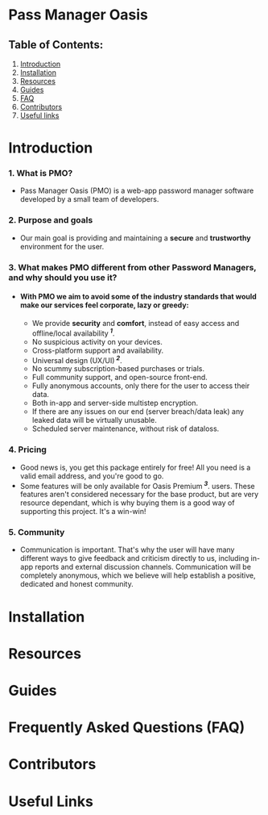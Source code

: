 # Pass Manager Oasis

## Table of Contents:
1. [Introduction](#Introduction)
2. [Installation](#Installation)
3. [Resources](#Resources)
4. [Guides](#Guides)
5. [FAQ](#FAQ)
6. [Contributors](#Contributors)
7. [Useful links](#Useful%20links)

# Introduction

### 1. What is PMO?

* Pass Manager Oasis (PMO) is a web-app password manager software developed by a small team of developers.

### 2. Purpose and goals

* Our main goal is providing and maintaining a **secure** and **trustworthy** environment for the user.

### 3. What makes PMO different from other Password Managers, and why should you use it?

*  #### With PMO we aim to avoid some of the industry standards that would make our services feel corporate, lazy or greedy:
   * We provide **security** and **comfort**, instead of easy access and offline/local availability<sup> **_1_**</sup>.
   * No suspicious activity on your devices.
   * Cross-platform support and availability.
   * Universal design (UX/UI)<sup> **_2_**</sup>.
   * No scummy subscription-based purchases or trials.
   * Full community support, and open-source front-end.
   * Fully anonymous accounts, only there for the user to access their data.
   * Both in-app and server-side multistep encryption.
   * If there are any issues on our end (server breach/data leak) any leaked data will be virtually unusable.
   * Scheduled server maintenance, without risk of dataloss.
### 4. Pricing

* Good news is, you get this package entirely for free! All you need is a valid email address, and you're good to go.
* Some features will be only available for Oasis Premium<sup> **_3_**</sup>. users. These features aren't considered necessary for the base product, but are very resource dependant, which is why buying them is a good way of supporting this project. It's a win-win!

### 5. Community

* Communication is important. That's why the user will have many different ways to give feedback and criticism directly to us, including in-app reports and external discussion channels. Communication will be completely anonymous, which we believe will help establish a positive, dedicated and honest community.


# Installation
# Resources
# Guides
# Frequently Asked Questions (FAQ)
# Contributors
# Useful Links
